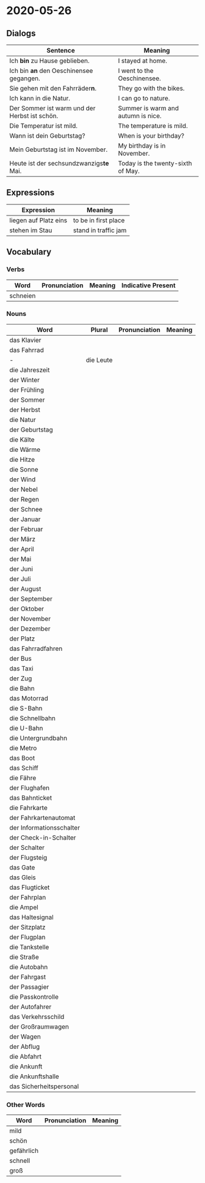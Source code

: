 # 2020-05-26

## Dialogs

| Sentence                                      | Meaning                            |
| --------------------------------------------- | ---------------------------------- |
| Ich **bin** zu Hause geblieben.               | I stayed at home.                  |
| Ich bin **an** den Oeschinensee gegangen.     | I went to the Oeschinensee.        |
| Sie gehen mit den Fahrräder**n**.             | They go with the bikes.            |
| Ich kann in die Natur.                        | I can go to nature.                |
| Der Sommer ist warm und der Herbst ist schön. | Summer is warm and autumn is nice. |
| Die Temperatur ist mild.                      | The temperature is mild.           |
| Wann ist dein Geburtstag?                     | When is your birthday?             |
| Mein Geburtstag ist im November.              | My birthday is in November.        |
| Heute ist der sechsundzwanzigs**te** Mai.     | Today is the twenty-sixth of May.  |

## Expressions

| Expression            | Meaning              |
| --------------------- | -------------------- |
| liegen auf Platz eins | to be in first place |
| stehen im Stau        | stand in traffic jam |

## Vocabulary

### Verbs

| Word     | Pronunciation | Meaning | Indicative Present |
| -------- | ------------- | ------- | ------------------ |
| schneien |               |         |                    |

### Nouns

| Word                     | Plural    | Pronunciation | Meaning |
| ------------------------ | --------- | ------------- | ------- |
| das Klavier              |           |               |         |
| das Fahrrad              |           |               |         |
| -                        | die Leute |               |         |
| die Jahreszeit           |           |               |         |
| der Winter               |           |               |         |
| der Frühling             |           |               |         |
| der Sommer               |           |               |         |
| der Herbst               |           |               |         |
| die Natur                |           |               |         |
| der Geburtstag           |           |               |         |
| die Kälte                |           |               |         |
| die Wärme                |           |               |         |
| die Hitze                |           |               |         |
| die Sonne                |           |               |         |
| der Wind                 |           |               |         |
| der Nebel                |           |               |         |
| der Regen                |           |               |         |
| der Schnee               |           |               |         |
| der Januar               |           |               |         |
| der Februar              |           |               |         |
| der März                 |           |               |         |
| der April                |           |               |         |
| der Mai                  |           |               |         |
| der Juni                 |           |               |         |
| der Juli                 |           |               |         |
| der August               |           |               |         |
| der September            |           |               |         |
| der Oktober              |           |               |         |
| der November             |           |               |         |
| der Dezember             |           |               |         |
| der Platz                |           |               |         |
| das Fahrradfahren        |           |               |         |
| der Bus                  |           |               |         |
| das Taxi                 |           |               |         |
| der Zug                  |           |               |         |
| die Bahn                 |           |               |         |
| das Motorrad             |           |               |         |
| die S-Bahn               |           |               |         |
| die Schnellbahn          |           |               |         |
| die U-Bahn               |           |               |         |
| die Untergrundbahn       |           |               |         |
| die Metro                |           |               |         |
| das Boot                 |           |               |         |
| das Schiff               |           |               |         |
| die Fähre                |           |               |         |
| der Flughafen            |           |               |         |
| das Bahnticket           |           |               |         |
| die Fahrkarte            |           |               |         |
| der Fahrkartenautomat    |           |               |         |
| der Informationsschalter |           |               |         |
| der Check-in-Schalter    |           |               |         |
| der Schalter             |           |               |         |
| der Flugsteig            |           |               |         |
| das Gate                 |           |               |         |
| das Gleis                |           |               |         |
| das Flugticket           |           |               |         |
| der Fahrplan             |           |               |         |
| die Ampel                |           |               |         |
| das Haltesignal          |           |               |         |
| der Sitzplatz            |           |               |         |
| der Flugplan             |           |               |         |
| die Tankstelle           |           |               |         |
| die Straße               |           |               |         |
| die Autobahn             |           |               |         |
| der Fahrgast             |           |               |         |
| der Passagier            |           |               |         |
| die Passkontrolle        |           |               |         |
| der Autofahrer           |           |               |         |
| das Verkehrsschild       |           |               |         |
| der Großraumwagen        |           |               |         |
| der Wagen                |           |               |         |
| der Abflug               |           |               |         |
| die Abfahrt              |           |               |         |
| die Ankunft              |           |               |         |
| die Ankunftshalle        |           |               |         |
| das Sicherheitspersonal  |           |               |         |

### Other Words

| Word       | Pronunciation | Meaning |
| ---------- | ------------- | ------- |
| mild       |               |         |
| schön      |               |         |
| gefährlich |               |         |
| schnell    |               |         |
| groß       |               |         |
